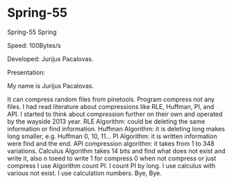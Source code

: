 # Spring-55
Spring-55
Spring

Speed: 100Bytes/s

Developed: Jurijus Pacalovas.

Presentation:

My name is Jurijus Pacalovas.

It can compress random files from pinetools. Program compress not any files. I had read literature about compressions like RLE, Huffman, PI, and API. I started to think about compression further on their own and operated by the wayside 2013 year. RLE Algorithm: could be deleting the same information or find information. Huffman Algorithm: it is deleting long makes long smaller, e.g. Huffman 0, 10, 11... PI Algorithm: it is written information were find and the end. API compression algorithm: it takes from 1 to 348 variations. Calculus Algorithm takes 14 bits and find what does not exist and write it, also n toeed to write 1 for compress 0 when not compress or just compress I use Algorithm count PI. I count PI by long. I use calculus with various not exist. I use calculation numbers. 
Bye, Bye.
